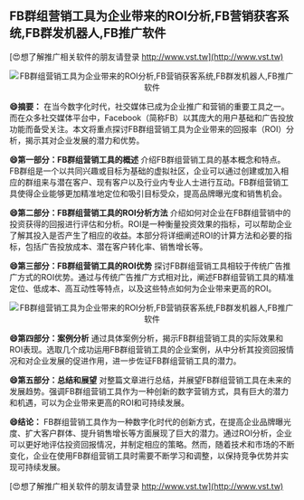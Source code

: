 ## **FB群组营销工具为企业带来的ROI分析,FB营销获客系统,FB群发机器人,FB推广软件**

[😍想了解推广相关软件的朋友请登录 http://www.vst.tw](http://www.vst.tw)

 <center><img src="https://vst.tw/MP4/tuiguang/png/8.png" alt="FB群组营销工具为企业带来的ROI分析,FB营销获客系统,FB群发机器人,FB推广软件"></center>

**😄摘要：**
在当今数字化时代，社交媒体已成为企业推广和营销的重要工具之一。而在众多社交媒体平台中，Facebook（简称FB）以其庞大的用户基础和广告投放功能而备受关注。本文将重点探讨FB群组营销工具为企业带来的回报率（ROI）分析，揭示其对企业发展的潜力和优势。

**😄第一部分：FB群组营销工具的概述**
介绍FB群组营销工具的基本概念和特点。FB群组是一个以共同兴趣或目标为基础的虚拟社区，企业可以通过创建或加入相应的群组来与潜在客户、现有客户以及行业内专业人士进行互动。FB群组营销工具使得企业能够更加精准地定位和吸引目标受众，提高品牌曝光度和销售机会。

**😄第二部分：FB群组营销工具的ROI分析方法**
介绍如何对企业在FB群组营销中的投资获得的回报进行评估和分析。ROI是一种衡量投资效果的指标，可以帮助企业了解其投入是否产生了相应的收益。本部分将详细阐述ROI的计算方法和必要的指标，包括广告投放成本、潜在客户转化率、销售增长等。

**😄第三部分：FB群组营销工具的ROI优势**
探讨FB群组营销工具相较于传统广告推广方式的ROI优势。通过与传统广告推广方式相对比，阐述FB群组营销工具的精准定位、低成本、高互动性等特点，以及这些特点如何为企业带来更高的ROI。

 <center><img src="https://vst.tw/MP4/tuiguang/png/3.png" alt="FB群组营销工具为企业带来的ROI分析,FB营销获客系统,FB群发机器人,FB推广软件"></center>

**😄第四部分：案例分析**
通过具体案例分析，揭示FB群组营销工具的实际效果和ROI表现。选取几个成功运用FB群组营销工具的企业案例，从中分析其投资回报情况和对企业发展的促进作用，进一步佐证FB群组营销工具的潜力。

**😄第五部分：总结和展望**
对整篇文章进行总结，并展望FB群组营销工具在未来的发展趋势。强调FB群组营销工具作为一种创新的数字营销方式，具有巨大的潜力和机遇，可以为企业带来更高的ROI和可持续发展。

**😄结论：**
FB群组营销工具作为一种数字化时代的创新方式，在提高企业品牌曝光度、扩大客户群体、提升销售增长等方面展现了巨大的潜力。通过ROI分析，企业可以更好地评估投资回报情况，并制定相应的策略。然而，随着技术和市场的不断变化，企业在使用FB群组营销工具时需要不断学习和调整，以保持竞争优势并实现可持续发展。

[😍想了解推广相关软件的朋友请登录 http://www.vst.tw](http://www.vst.tw)




